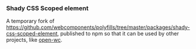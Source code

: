 ### Shady CSS Scoped element

A temporary fork of https://github.com/webcomponents/polyfills/tree/master/packages/shady-css-scoped-element, published to npm so that it can be used by other projects, like [open-wc](https://open-wc.com/).
